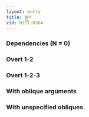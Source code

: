 ```yaml
---
layout: entry
title: སྒུལ་
vid: Hill:0364
---
```

### Dependencies (N = 0)


### Overt 1-2


### Overt 1-2-3


### With oblique arguments


### With unspecified obliques
